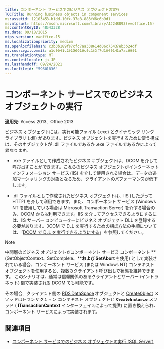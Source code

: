 ```yaml
---
title: コンポーネント サービスでのビジネス オブジェクトの実行
TOCTitle: Running business objects in component services
ms:assetid: 12103458-b1dd-10fc-37e8-883fd6c6b9d1
ms:mtpsurl: https://msdn.microsoft.com/library/JJ248893(v=office.15)
ms:contentKeyID: 48543328
ms.date: 09/18/2015
mtps_version: v=office.15
ms.localizationpriority: medium
ms.openlocfilehash: c3b3b189f97cfc7aa338614d06c75437eb3b24df
ms.sourcegitcommit: a1d9041c20256616c9c183f7d1049142a7ac6991
ms.translationtype: MT
ms.contentlocale: ja-JP
ms.lasthandoff: 09/24/2021
ms.locfileid: "59601836"
---
```

# <a name="running-business-objects-in-component-services"></a>コンポーネント サービスでのビジネス オブジェクトの実行

**適用先**: Access 2013、Office 2013

ビジネス オブジェクトには、実行可能ファイル (.exe) とダイナミック リンク ライブラリ (.dll) があります。ビジネス オブジェクトを実行するために使う構成は、そのオブジェクトが .dll ファイルであるか .exe ファイルであるかによって異なります。

- .exe ファイルとして作成されたビジネス オブジェクトは、DCOM を介して呼び出すことができます。これらのビジネス オブジェクトがインターネット インフォメーション サービス (IIS) を介して使用される場合は、データの追加マーシャリングの対象となるため、クライアントのパフォーマンスが低下します。

- .dll ファイルとして作成されたビジネス オブジェクトは、IIS (したがって HTTP) を介して利用できます。また、コンポーネント サービス (Windows NT を使用している場合は Microsoft Transaction Server) を介する場合のみ、DCOM からも利用できます。IIS を介してアクセスできるようにするには、IIS サーバー コンピューターにビジネス オブジェクト DLL を登録する必要があります。DCOM で DLL を実行するための構成方法の手順については、「[DCOM で DLL を実行できるようにする](enabling-a-dll-to-run-on-dcom.md)」を参照してください。


> [!NOTE]
> 中間層のビジネス オブジェクトがコンポーネント サービス コンポーネント **(GetObjectContext、SetComplete、****および SetAbort** を使用) として実装されている場合、コンポーネント サービス (または Windows NT) コンテキスト オブジェクトを使用すると、複数のクライアント呼び出しで状態を維持できます。  このシナリオは、通常は信頼関係のあるクライアントとサーバー (イントラネット) 間で実装される DCOM でも可能です。 
>
> その場合、クライアント側の [RDS.DataSpace](dataspace-object-rds.md) オブジェクトと [CreateObject](createobject-method-rds.md) メソッドはトランザクション コンテキスト オブジェクトと **CreateInstance** メソッド ( **ITransactionContext** インターフェイスによって提供) に置き換えられ、コンポーネント サービスによって実装されます。


## <a name="see-also"></a>関連項目

- [コンポーネント サービスでのビジネス オブジェクトの実行 (SQL Server)](https://docs.microsoft.com/sql/ado/guide/remote-data-service/running-business-objects-in-component-services?view=sql-server-2017)
